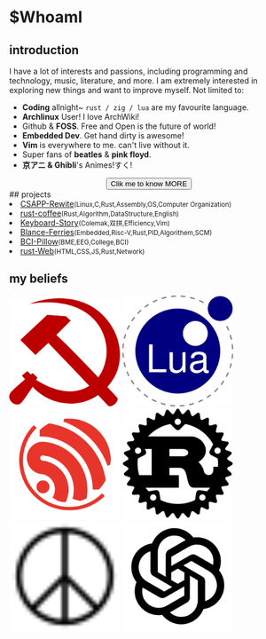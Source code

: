 # $WhoamI

## introduction
  <p> I have a lot of interests and passions, including programming and technology, music, literature, and more. I am
    extremely interested in exploring new things and want to improve myself. Not limited to:</p>
  <ul>
    <li><strong>Coding</strong> allnight~ <code>rust / zig / lua</code> are my favourite language.</li>
    <li><strong>Archlinux</strong> User! I love ArchWiki!</li>
    <li>Github & <strong>FOSS</strong>. Free and Open is the future of world!</li>
    <li><strong>Embedded Dev</strong>. Get hand dirty is awesome!</li>
    <li><strong>Vim</strong> is everywhere to me. can't live without it.</li>
    <li>Super fans of <strong>beatles</strong> & <strong>pink floyd</strong>.</li>
    <li><strong>京アニ & Ghibli</strong>'s Animes!すく!</li>
  </ul>
  <div style="display: grid; place-items: center">
    <a href=""><button>Clik me to know
        MORE</button></a>
  </div>
## projects
  <li><a href="">CSAPP-Rewite</a><span style="font-size: smaller">(Linux,C,Rust,Assembly,OS,Computer
      Organization)</span></li>
  <li><a href="">rust-coffee</a><span style="font-size: smaller">(Rust,Algorithm,DataStructure,English)</span>
  </li>
  <li><a href="">Keyboard-Story</a><span style="font-size: smaller">(Colemak,双拼,Efficiency,Vim)</span></li>
  <li><a href="">Blance-Ferries</a><span style="font-size: smaller">(Embedded,Risc-V,Rust,PID,Algorithem,SCM)</span>
  </li>
  <li><a href="">BCI-Pillow</a><span style="font-size: smaller">(BME,EEG,College,BCI)</span></li>
  <li><a href="">rust-Web</a><span style="font-size: smaller">(HTML,CSS,JS,Rust,Network)</span></li>
  </b>


## my beliefs


<img src="img/communism.svg" alt="drawing" style="width:200px;"/>
<img src="img/lua.svg" alt="drawing" style="width:200px;"/>
<img src="img/esp.svg" alt="drawing" style="width:200px;"/>
<img src="img/rust.svg" alt="drawing" style="width:200px;"/>
<img src="img/peace.svg" alt="drawing" style="width:200px;"/>
<img src="img/openai.svg" alt="drawing" style="width:200px;"/>
